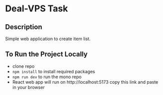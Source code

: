 # Deal-VPS Task

## Description

Simple web application to create item list.

## To Run the Project Locally

- clone repo
- `npm install` to install required packages
- `npm run dev` to run the mono repo
- React web app will run on http://localhost:5173 copy this link and paste in your browser
